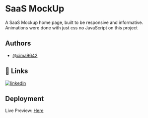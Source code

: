 
# SaaS MockUp

A SaaS Mockup home page, built to be responsive and informative. Animations were done with just css
no JavaScript on this project


## Authors

- [@cima9642](https://www.github.com/cima9642)


## 🔗 Links

[![linkedin](https://img.shields.io/badge/linkedin-0A66C2?style=for-the-badge&logo=linkedin&logoColor=white)](linkedin.com/in/carlos-martinez-b66579214)




## Deployment

Live Preview: [Here](https://saas-mock-up.onrender.com)

